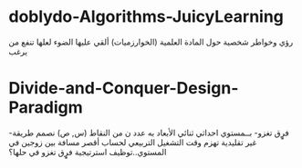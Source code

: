 # doblydo-Algorithms-JuicyLearning
رؤي وخواطر شخصية حول المادة العلمية (الخوارزميات) ألقي عليها الضوء لعلها تنفع من يرغب 

# Divide-and-Conquer-Design-Paradigm
-فرٍٍق تغزو-
بــمستوي احداثي ثنائي الأبعاد به عدد ن من النقاط (س, ص) نصمم طريقة غير تقليدية تهزم وقت التشغيل التربيعي لحساب أقصر مسافة بين زوجين في المستوي..توظيف استرتيجية فرٍٍق تغزو في حلها؟
